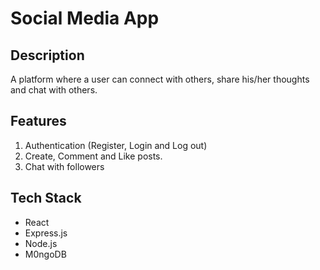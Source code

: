 # Social Media App

## Description
A platform where a user can connect with others, share his/her thoughts and chat with others.

## Features
1. Authentication (Register, Login and Log out)
2. Create, Comment and Like posts.
3. Chat with followers

## Tech Stack

* React
* Express.js
* Node.js
* M0ngoDB


<!-- ## Screenshots
 -->
